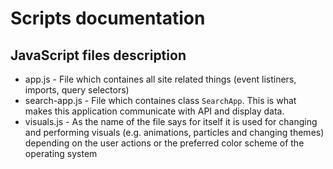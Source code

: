 # Scripts documentation

## JavaScript files description

- app.js - File which containes all site related things (event listiners, imports, query selectors)
- search-app.js - File which containes class `SearchApp`. This is what makes this application communicate with API and display data.
- visuals.js - As the name of the file says for itself it is used for changing and performing visuals (e.g. animations, particles and changing themes) depending on the user actions or the preferred color scheme of the operating system
